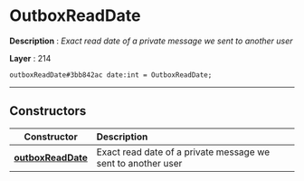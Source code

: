 # OutboxReadDate

**Description** : *Exact read date of a private message we sent to another user*

**Layer** : 214

```tl
outboxReadDate#3bb842ac date:int = OutboxReadDate;
```

---

## Constructors

| Constructor | Description |
| :---: | :--- |
| [**outboxReadDate**](constructor/outboxReadDate) | Exact read date of a private message we sent to another user |
